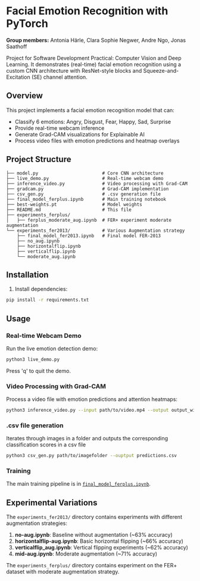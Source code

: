 # Facial Emotion Recognition with PyTorch

**Group members:** Antonia Härle, Clara Sophie Negwer, Andre Ngo, Jonas Saathoff

Project for Software Development Practical: Computer Vision and Deep Learning. It demonstrates (real-time) facial emotion recognition using a custom CNN architecture with ResNet-style blocks and Squeeze-and-Excitation (SE) channel attention.



## Overview

This project implements a facial emotion recognition model that can:
- Classify 6 emotions: Angry, Disgust, Fear, Happy, Sad, Surprise
- Provide real-time webcam inference
- Generate Grad-CAM visualizations for Explainable AI
- Process video files with emotion predictions and heatmap overlays

## Project Structure

```
├── model.py                        # Core CNN architecture
├── live_demo.py                    # Real-time webcam demo
├── inference_video.py              # Video processing with Grad-CAM
├── gradcam.py                      # Grad-CAM implementation
├── csv_gen.py                      # .csv generation file
├── final_model_ferplus.ipynb       # Main training notebook
├── best-weights.pt                 # Model weights
├── README.md                       # This file
├── experiments_ferplus/                        
│   ├── ferplus_moderate_aug.ipynb  # FER+ experiment moderate augmentation
└── experiments_fer2013/            # Various Augmentation strategy 
    ├── final_model_fer2013.ipynb   # Final model FER-2013
    ├── no_aug.ipynb
    ├── horizontalflip.ipynb
    ├── verticalflip.ipynb
    └── moderate_aug.ipynb
```

## Installation

1. Install dependencies:
```bash
pip install -r requirements.txt
```

## Usage

### Real-time Webcam Demo

Run the live emotion detection demo:

```bash
python3 live_demo.py
```

Press 'q' to quit the demo.

### Video Processing with Grad-CAM

Process a video file with emotion predictions and attention heatmaps:

```bash
python3 inference_video.py --input path/to/video.mp4 --output output_with_emotions.mp4
```

### .csv file generation

Iterates through images in a folder and outputs the corresponding classification scores in a csv file

```bash
python3 csv_gen.py path/to/imagefolder --ouptput predictions.csv
```


### Training

The main training pipeline is in [`final_model_ferplus.ipynb`](final_model_ferplus.ipynb). 


## Experimental Variations

The `experiments_fer2013/` directory contains experiments with different augmentation strategies:

1. **no-aug.ipynb**: Baseline without augmentation (~63% accuracy)
2. **horizontalflip-aug.ipynb**: Basic horizontal flipping (~66% accuracy)
3. **verticalflip_aug.ipynb**: Vertical flipping experiments (~62% accuracy)
4. **mid-aug.ipynb**: Moderate augmentation (~71% accuracy)

The `experiments_ferplus/` directory contains experiment on the FER+ dataset with moderate augmentation strategy.

